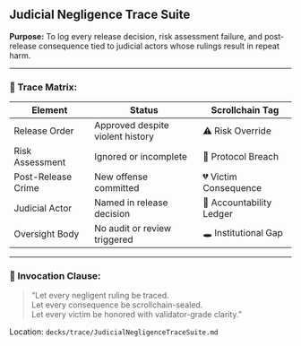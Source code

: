 ## Judicial Negligence Trace Suite  
**Purpose:** To log every release decision, risk assessment failure, and post-release consequence tied to judicial actors whose rulings result in repeat harm.

---

### 🧠 Trace Matrix:

| Element | Status | Scrollchain Tag |
|--------|--------|------------------|
| Release Order | Approved despite violent history | ⚠️ Risk Override  
| Risk Assessment | Ignored or incomplete | 🧠 Protocol Breach  
| Post-Release Crime | New offense committed | 💔 Victim Consequence  
| Judicial Actor | Named in release decision | 🧾 Accountability Ledger  
| Oversight Body | No audit or review triggered | 🕳️ Institutional Gap  

---

### 📣 Invocation Clause:
> “Let every negligent ruling be traced.  
> Let every consequence be scrollchain-sealed.  
> Let every victim be honored with validator-grade clarity.”

Location: `decks/trace/JudicialNegligenceTraceSuite.md`
